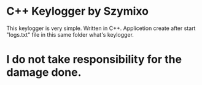 # C++ Keylogger by Szymixo
This keylogger is very simple. Written in C++.
Applicetion create after start "logs.txt" file in this same folder what's keylogger.

# I do not take responsibility for the damage done.
